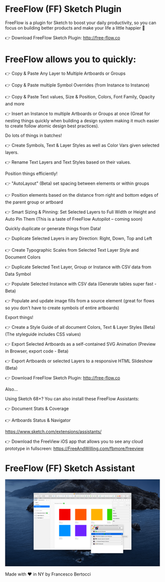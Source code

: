 # FreeFlow (FF) Sketch Plugin
FreeFlow is a plugin for Sketch to boost your daily productivity, so you can focus on building better products and make your life a little happier 🌈

👉 Download FreeFlow Sketch Plugin:
http://free-flow.co

# FreeFlow allows you to quickly:
👉  Copy & Paste Any Layer to Multiple Artboards or Groups

👉  Copy & Paste multiple Symbol Overrides (from Instance to Instance)

👉  Copy & Paste Text values, Size & Position, Colors, Font Family, Opacity and more

👉  Insert an Instance to multiple Artboards or Groups at once (Great for nesting things quickly when building a design system making it much easier to create follow atomic design best practices).



Do lots of things in batches!

👉  Create Symbols, Text & Layer Styles as well as Color Vars given selected layers. 

👉  Rename Text Layers and Text Styles based on their values.


Position things efficiently!

👉  "AutoLayout" (Beta) set spacing between elements or within groups

👉  Position elements based on the distance from right and bottom edges of the parent group or artboard

👉  Smart Sizing & Pinning: Set Selected Layers to Full Width or Height and Auto Pin Them (This is a taste of FreeFlow Autopilot – coming soon) 


Quickly duplicate or generate things from Data!

👉  Duplicate Selected Layers in any Direction: Right, Down, Top and Left

👉  Create Typographic Scales from Selected Text Layer Style and Document Colors

👉  Duplicate Selected Text Layer, Group or Instance with CSV data from Data Symbol 

👉  Populate Selected Instance with CSV data (Generate tables super fast - Beta)  

👉  Populate and update image fills from a source element (great for flows so you don't have to create symbols of entire artboards)


Export things! 

👉  Create a Style Guide of all document Colors, Text & Layer Styles (Beta) (The styleguide includes CSS values)
 
👉  Export Selected Artboards as a self-contained SVG Animation (Preview in Browser, export code - Beta)

👉  Export Artboards or selected Layers to a responsive HTML Slideshow (Beta)



👉 Download FreeFlow Sketch Plugin:
http://free-flow.co


Also...


Using Sketch 68+? You can also install these FreeFlow Assistants:

👉  Document Stats & Coverage

👉  Artboards Status & Navigator

https://www.sketch.com/extensions/assistants/



👉 Download the FreeView iOS app that allows you to see any cloud prototype in fullscreen:
https://FreeAndWilling.com/fbmore/freeview


# FreeFlow (FF) Sketch Assistant
![](https://github.com/fbmore/FreeFlow-Sketch-Plugin/blob/master/FreeFow%20Assistant%20-%20Large%20Preview-min.png?raw=true)

Made with ♥️ in NY by Francesco Bertocci

